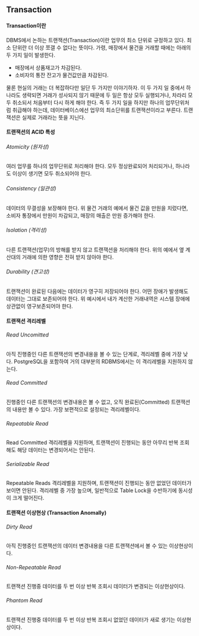 ## Transaction

#### Transaction이란
DBMS에서 논하는 트랜잭션(Transaction)이란 업무의 최소 단위로 규정하고 있다. 최소 단위란 더 이상 쪼갤 수 없다는 뜻이다. 가령, 매장에서 물건을 거래할 때에는 아래의 두 가지 일이 발생한다.
- 매장에서 상품재고가 차감된다.
- 소비자의 통잔 잔고가 물건값만큼 차감된다.     

물론 현실의 거래는 더 복잡하다만 일단 두 가지만 이야기하자. 이 두 가지 일 중에서 하나라도 생략되면 거래가 성사되지 않기 때문에 두 일은 항상 모두 실행되거나, 차라리 모두 취소되서 처음부터 다시 하게 해야 한다. 즉 두 가지 일을 하지만 하나의 업무단위처럼 취급해야 하는데, 데이터베이스에선 업무의 최소단위를 트랜잭션이라고 부른다. 트랜잭션은 실제로 거래라는 뜻을 지닌다.

#### 트랜잭션의 ACID 특성
###### Atomicity (원자성)
여러 업무를 하나의 업무단위로 처리해야 한다. 모두 정상완료되어 처리되거나, 하나라도 이상이 생기면 모두 취소되어야 한다.

###### Consistency (일관성)
데이터의 무결성을 보장해야 한다. 위 물건 거래의 예에서 물건 값을 만원을 치렀다면, 소비자 통장에서 만원이 차감되고, 매장의 매출은 만원 증가해야 한다.

###### Isolation (격리성)
다른 트랜잭션(업무)의 방해를 받지 않고 트랜잭션을 처리해야 한다. 위의 예에서 옆 계산대의 거래에 의한 영향은 전혀 받지 않아야 한다.

###### Durability (견고성)
트랜잭션이 완료된 다음에는 데이터가 영구히 저장되어야 한다. 어떤 장애가 발생해도 데이터는 그대로 보존되어야 한다. 위 예시에서 내가 계산한 거래내역은 시스템 장애에 상관없이 영구보존되어야 한다.

#### 트랜잭션 격리레벨
###### Read Uncomitted
아직 진행중인 다른 트랜잭션의 변경내용을 볼 수 있는 단계로, 격리레벨 중에 가장 낮다. PostgreSQL을 포함하여 거의 대부분의 RDBMS에서는 이 격리레벨을 지원하지 않는다.

###### Read Committed
진행중인 다른 트랜잭션의 변경내용은 볼 수 없고, 오직 완료된(Committed) 트랜잭션의 내용만 볼 수 있다. 가장 보편적으로 설정되는 격리레벨이다.

###### Repeatable Read
Read Committed 격리레벨을 지원하며, 트랜잭션이 진행되는 동안 아무리 반복 조회해도 해당 데이터는 변경되어서는 안된다.

###### Serializable Read
Repeatable Reads 격리레벨을 지원하며, 트랜잭션이 진행되는 동안 없었던 데이터가 보이면 안된다. 격리레벨 중 가장 높으며, 일반적으로 Table Lock을 수반하기에 동시성이 크게 떨어진다.

#### 트랜잭션 이상현상 (Transaction Anomally)
###### Dirty Read
아직 진행중인 트랜잭션의 데이터 변경내용을 다른 트랜잭션에서 볼 수 있는 이상현상이다.

###### Non-Repeatable Read
트랜잭션 진행중 데이터를 두 번 이상 반복 조회시 데이터가 변경되는 이상현상이다.

###### Phantom Read
트랜잭션 진행중 데이터를 두 번 이상 반복 조회시 없었던 데이터가 새로 생기는 이상현상이다.
